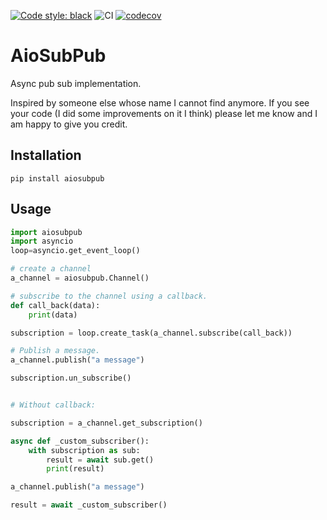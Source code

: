 [![Code style: black](https://img.shields.io/badge/code%20style-black-000000.svg)](https://github.com/psf/black)
![CI](https://github.com/sander76/mspyteams/workflows/CI/badge.svg)
[![codecov](https://codecov.io/gh/sander76/pypubsub/branch/master/graph/badge.svg)](https://codecov.io/gh/sander76/pypubsub)


# AioSubPub

Async pub sub implementation.

Inspired by someone else whose name I cannot find anymore. If you see your code (I did some improvements on it I think) please let me know and I am happy to give you credit.

## Installation

`pip install aiosubpub`

## Usage

```python
import aiosubpub
import asyncio
loop=asyncio.get_event_loop()

# create a channel
a_channel = aiosubpub.Channel()

# subscribe to the channel using a callback.
def call_back(data):
    print(data)

subscription = loop.create_task(a_channel.subscribe(call_back))

# Publish a message.
a_channel.publish("a message")

subscription.un_subscribe()


# Without callback:

subscription = a_channel.get_subscription()

async def _custom_subscriber():
    with subscription as sub:
        result = await sub.get()
        print(result)

a_channel.publish("a message")

result = await _custom_subscriber()
```